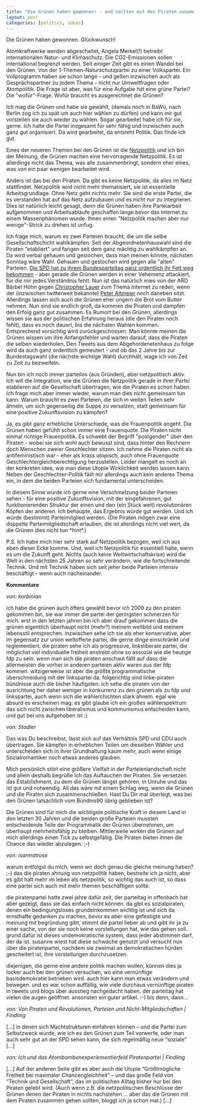 ```yaml
---
title: "Die Grünen haben gewonnen! - und sollten mit den Piraten zusammengehen"
layout: post
categories: [politics, ideas]
---
```

Die Grünen haben gewonnen. Glückwunsch!

Atomkraftwerke werden abgeschaltet, Angela Merkel(!) betreibt internationalen Natur- und Klimaschutz. Die CO2-Emissionen sollen international begrenzt werden. Seit einiger Zeit gibt es einen Wandel bei den Grünen. Von der 1-Themen-Naturschutzpartei zu einer Volkspartei. Ein Vollprogramm haben sie schon lange - und gelten inzwischen auch als Gesprächspartner zu jedem Thema - nicht nur Umweltfragen oder Atompolitik. Die Frage ist aber, was für eine Aufgabe hat eine grüne Partei? Die "wofür"-Frage. Wofür braucht es ausgerechnet die Grünen?

Ich mag die Grünen und habe sie gewählt, (damals noch in BaWü, nach Berlin zog ich zu spät um auch hier wählen zu dürfen) und kann mir gut vorstellen sie auch wieder zu wählen. Sogar gearbeitet habe ich für sie, gerne. Ich halte die Partei insgesamt für sehr fähig und inzwischen auch ganz gut organisiert. Da wird gearbeitet, da entsteht Politik. Das finde ich gut.

Eines der neueren Themen bei den Grünen ist die <a href="http://gruen-digital.de/">Netzpolitik</a> und ich bin der Meinung, die Grünen machen eine hervorragende Netzpolitik. Es ist allerdings nicht das Thema, was alle zusammenbringt, sondern eher eines, was von ein paar wenigen bearbeitet wird.

Anders ist das bei den Piraten. Da gibt es keine Netzpolitik, da alles im Netz stattfindet. Netzpolitik wird nicht mehr thematisiert, sie ist essentielle Arbeitsgrundlage. Ohne Netz geht nichts mehr. Sie sind die erste Partei, die es verstanden hat auf das Netz aufzubauen und es nicht nur zu integrieren. Dies ist natürlich leicht gesagt, denn die Grünen haben ihre Parteiarbeit aufgenommen und Arbeitsabläufe geschaffen lange bevor das Internet zu einem Massenphänomen wurde. Ihnen einen "Netzpolitk machen aber nur wenige"-Strick zu drehen ist unfug.

Ich frage mich, warum es zwei Parteien braucht, die um die selbe Gesellschaftschicht wahlkämpfen. Seit der Abgeordnetenhauswahl sind die Piraten "etabliert" und fangen seit dem ganz mächtig zu wahlkämpfen an. Da wird verbal gehauen und gestochen, dass man meinen könnte, nächsten Sonntag wäre Wahl. Gehauen und gestochen wird gegen alle "alten" Parteien. <a href="https://twitter.com/#!/Piratenpartei/status/144057441015963649">Die SPD hat zu ihrem Bundesparteitag ganz ordentlich ihr Fett weg bekommen</a> - aber gerade die Grünen werden in einer Vehemenz attackiert, für die mir jedes Verständnis fehlt. Nun ist das natürlich mies von der ARD Bärbel Höhn gegen <a href="https://twitter.com/#!/schmidtlepp">Christopher Lauer</a> zum Thema Internet zu reden, wenn der (inzwischen twitterweit bekannte) <a href="https://twitter.com/#!/peteraltmaier">Peter Altmeier</a> noch daneben sitzt. Allerdings lassen sich auch die Grünen eher ungern die Brot vom Butter nehmen. Nun sind sie endlich groß, da kommen die Piraten und dampfen den Erfolg ganz gut zusammen. Es Rumort bei den Grünen, allerdings wissen sie aus der politischen Erfahrung heraus (die den Piraten noch fehlt), dass es noch dauert, bis die nächsten Wahlen kommen. Entsprechend vorsichtig wird zurückgeschossen. Man könnte meinen die Grünen wissen um ihre Anfangsfehler und warten darauf, dass die Piraten die selben wiederholen. Den Tweets aus dem Abgehordenetenhaus zu folge wird da auch ganz ordentlich gemeutert - und ob das 2 Jahre bis zur Bundestagswahl (die nächste wichtige Wahl) durchhält, wage ich von Zeit zu Zeit zu bezweifeln.

Nun bin ich noch immer parteilos (aus Gründen), aber netzpolitisch aktiv. Ich will die Integration, wie die Grünen die Netzpolitik gerade in ihrer Partei etablieren auf die Gesellschaft übertragen, wie die Piraten es schon haben. Ich frage mich aber immer wieder, warum man dies nicht gemeinsam tun kann. Warum braucht es zwei Parteien, die sich in weiten Teilen sehr ähneln, um sich gegenseitig die Suppe zu versalzen, statt gemeinsam für eine positive Zukunftsvision zu kämpfen?

Ja, es gibt ganz erhebliche Unterschiede, was die Frauenpolitik angeht. Die Grünen haben gefühlt schon immer eine Frauenquote. Die Piraten nicht einmal richtige Frauenpolitik. Es schwebt der Begriff "postgender" über den Piraten - wobei sie sich wohl auch bewusst sind, dass hinter den Rechnern doch Menschen zweier Geschlechter sitzen.
Ich nehme die Piraten nicht als antifeministisch war - eher als krass utopisch, auch ohne Frauenquote Geschlechtergleichberechtigung herzustellen. Leider mangelt es noch an der konkreten Idee, wie man diese Utopie Wirklichkeit werden lassen kann.
Neben der Geschlechter-Politik fällt mir allerdings auch kein anderes Thema ein, in dem die beiden Parteien sich fundamental unterscheiden.

In diesem Sinne würde ich gerne eine Verschmelzung beider Parteien sehen - für eine positive Zukunftsvision, mit der eingefahrenen, gut funktionierenden Struktur der einen und den (ein Stück weit) revolutionären Köpfen der anderen. Ich behaupte, das Ergebnis würde gut werden. Und ich würde (bestimmt) Parteimitglied werden. (Die Piraten mögen zwar eine doppelte Parteimitgliedschaft erlauben, die ist allerdings nicht viel wert, da die Grünen dies nicht tun \*hint\*.)

P.S. Ich habe mich hier sehr stark auf Netzpolitik bezogen, weil ich aus eben dieser Ecke komme. Und, weil ich Netzpolitik für essentiell halte, wenn es um die Zukunft geht. Nichts (auch keine Weltwirtschaftskrise) wird die Welt in den nächsten 25 Jahren so sehr verändern, wie die fortschreitende Technik. Und mit Technik haben sich seit jeher beide Parteien intensiv beschäftigt - wenn auch nacheinander.
		

__Kommentare__
			
_von: korbinian_
			
ich habe die grünen auch öfters gewählt bevor ich 2009 zu den piraten gekommen bin, sie war immer die partei der geringsten schmerzen für mich. erst in den letzten jahren bin ich aber drauf gekommen dass die grünen eigentlich überhaupt nicht (mehr?) meinem weltbild und meinem lebensstil entsprechen. inzwischen sehe ich sie als eher konservative, aber im gegensatz zur union weltoffene partei, die gerne dinge einschränkt und reglementiert. die piraten sehe ich als progressive, linksliberale partei, die möglichst viel individuelle freiheit anstrebt ohne so assozial wie die heutige fdp zu sein. wenn man sich die piraten anschaut fällt auf dass die allermeisten die vorher in anderen parteien aktiv waren aus der fdp kommen. witzigerweise ist aber die größte programmatische überschneidung mit der linkspartei da. folgerichtig sind linke-piraten bündnisse auch die bisher häufigsten. ich sehe die piraten von der ausrichtung her daher weniger in konkurrenz zu den grünen als zu fdp und linkspartei, auch wenn sich die wählerchichten stark ähneln. egal wie absurd es erscheinen mag: es gibt glaube ich ein großes wählerspektrum das sich nicht zwischen liberalismus und kommunismus entscheiden kann, und gut bei uns aufgehoben ist :)

			
_von: Stadler_
			
Das was Du beschreibst, lässt sich auf das Verhältnis SPD und CDU auch übertragen. Sie kämpfen in erheblichen Teilen um dieselben Wähler und unterscheiden sich in ihrer Grundhaltung kaum mehr, auch wenn einige Sozialromantiker noch etwas anderes glauben.

Mich persönlich stört eine größere Vielfalt in der Parteienlandschaft nicht und allein deshalb begrüße ich das Auftauchen der Piraten. Sie versetzen das Establishment, zu dem die Grünen längst gehören, in Unruhe und das ist gut und notwendig. All das wäre mit einem Schlag weg, wenn die Grünen und die Piraten sich zusammenschließen. Hast Du Dir mal überlegt, was bei den Grünen tatsächlich vom Bündnis90 übrig geblieben ist?

Die Grünen sind für mich die wichtigste politische Kraft in diesem Land in den letzten 30 Jahren und die beiden große Parteien mussten entscheidende Teile der Programmatik der Grünen übernehmen, um überhaupt mehrheitsfähig zu bleiben. Mittlerweile wirken die Grünen auf mich allerdings einen Tick zu selbstgefällig. Die Piraten bieten ihnen die Chance das wieder abzulegen. ;-)

			
_von: isarmatrose_
			
warum entfolgst du mich, wenn wir doch genau die gleiche meinung haben? ;-) das die piraten ahnung von netzpolitik haben, bestreite ich ja nicht, aber es gibt halt mehr im leben als netzpolitik, so wichtig das auch ist, so dass eine partei sich auch mit mehr themen beschäftigen sollte. 

die piratenpartei hatte zwei jahre dafür zeit, der parteitag in offenbach hat aber gezeigt, dass sie das einfach nicht können. da gibt es sozialpiraten, denen ein bedingungsloses grundeinkommen wichtig ist und sich da ernsthafte gedanken zu machen, bevor es aber eine gefestigte und meinung mit begründung gibt, stimmt die partei lieber ab und gibt ihr ja zu einer sache, von der sie noch keine vorstellungen hat, wie das gehen soll. grund dafür ist dieses undemokratische system, dass jeder abstimmen darf, der da ist.  susanne wiest hat diese schwäche genutzt und versucht nun über die piratenpartei, nachdem sie zweimal an demokratischen hürden gescheitert ist, ihre vorstellungen durchzusetzen.

diejenigen, die gerne eine andere politik machen wollen, können dies ja locker auch bei den grünen versuchen, wo eine vernünftige basisdemokratie betrieben wird. auch hier kann man etwas verändern und bewegen. und es war schon auffällig, wie viele durchaus vernünftige piraten in tweets und blogs über ausstieg nachgedacht haben. der parteitag hat vielen die augen geöffnet. ansonsten ein guter artikel. :-) bis denn, dann...

			
_von: Von Piraten und Revolutionen, Parteien und Nicht-Mitgliedschaften | Findling_
			
\[...\] in denen sich Machtstrukturen einfahren können &#8211; und die Partei zum Selbstzweck wurde, wie ich es den Grünen zum Teil vorwerfe, oder man auch sehr gut an der SPD sehen kann, die sich regelmäßig neue &#8220;soziale&#8221; \[...\]

			
_von: Ich und das Atombombenexperiementierfeld Piratenpartei | Findling_
			
\[...\] Auf der anderen Seite gibt es aber auch die Utopie &#8220;Größtmögliche Freiheit bei maximaler Chancengleichheit&#8221; &#8211; und das große Feld von &#8220;Technik und Gesellschaft&#8221;, das im politischen Alltag bisher nur bei den Piraten gelebt wird. (Auch wenn z.B. die netzpolitischen Beschlüsse der Grünen denen der Piraten in nichts nachstehen … aber das die Grünen mit dem Piraten zusammen gehen sollten, bloggt ich ja schon mal.) \[...\]

